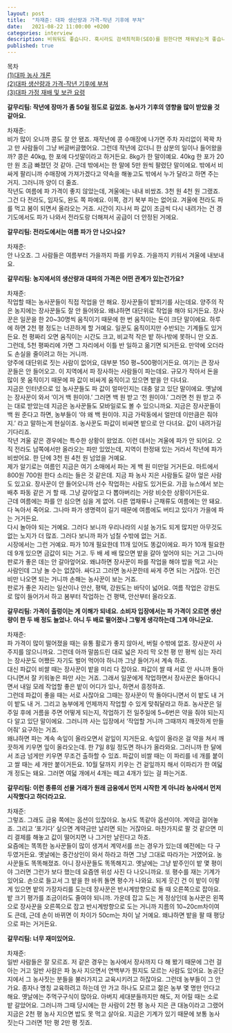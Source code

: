 ```yaml
---
layout: post
title:  "차재준: 대파 생산량과 가격-작년 기후에 부쳐"
date:   2021-08-22 11:00:00 +0200
categories: interview
description: 비워둬도 좋습니다. 혹시라도 검색최적화(SEO)를 원한다면 채워넣는게 좋습니다.
published: true
---
```

목차  
[(1)대파 농사 개론](/_posts/2021-08-22-farmingscallion1.md)  
[(2)대파 생산량과 가격-작년 기후에 부쳐](/_posts/2021-08-22-farmingscallion2.md)  
[(3)대파 가정 재배 및 보관 요령](/_posts/2021-08-22-farmingscallion3.md)   

**갈무리팀: 작년에 장마가 좀 50일 정도로 길었죠. 농사가 기후의 영향을 많이 받았을 것 같아요.**  
   
차재준:  
비가 많이 오니까 콩도 잘 안 됐죠. 재작년에 콩 수매장에 나가면 주차 자리없이 꽉꽉 차고 만 사람들이 그냥 버글버글했어요. 그런데 작년에 갔더니 한 삼분의 일이나 들어왔을까? 콩은 40kg, 한 포에 다섯말이라고 하거든요. 8kg가 한 말이예요. 40kg 한 포가 20만 원 조금 빠졌던 것 같아. 근데 밖에서는 한 말에 5만 원씩 팔렸단 말이에요. 밖에서 비싸게 팔리니까 수매장에 가져가겠다고 약속을 해놓고도 밖에서 누가 달라고 하면 주는 거지. 그러니까 양이 더 줄죠.  
작년도 여름에 파 가격이 좋지 않았는데, 겨울에는 내내 비쌌죠. 3천 원 4천 원 그랬죠. 그건 다 전라도, 임자도, 완도 쪽 파예요. 이쪽, 경기 북부 파는 없어요. 겨울에 전라도 파를 먹고 봄이 되면서 올라오는 거죠. 시간이 지나서 파 값이 조금씩 다시 내려가는 건 경기도에서도 파가 나와서 전라도랑 더해져서 공급이 더 안정된 거에요.  
   
**갈무리팀: 전라도에서는 여름 파가 안 나오나요?**
   
차재준:  
안 나오죠. 그 사람들은 여름부터 가을까지 파를 키우죠. 가을까지 키워서 겨울에 내보내요.  
  

**갈무리팀: 농지에서의 생산량과 대파의 가격은 어떤 관계가 있는건가요?**  

차재준:  
작업할 때는 농사꾼들이 직접 작업을 안 해요. 장사꾼들이 밭뙤기를 사는데요. 양주의 작은 농지에는 장사꾼들도 잘 안 들어와요. 왜냐하면 대단위로 작업을 해야 되거든요. 장사꾼은 일꾼을 한 20~30명씩 움직이기 때문에 한 번 움직이는 돈이 크단 말이에요. 하루에 하면 2천 평 정도는 너끈하게 할 거예요. 일꾼도 움직이지만 수반되는 기계들도 있거든요. 천 평짜리 오면 움직이는 시간도 크고, 비교적 작은 밭 하나밖에 못하니 안 오죠. 그런데, 5천 평짜리에 가면 그 자리에서 이틀 반 일하고 옮기면 되거든요. 만약에 오더라도 손실을 줄이려고 하는 거니까.  
양주에 대단위로 짓는 사람이 없어요, 대부분 150 평~500평이거든요. 여기는 큰 장사꾼들은 안 들어오고. 이 지역에서 파 장사하는 사람들이 파는데요. 규모가 작아서 돈을 많이 못 움직이기 때문에 파 값이 비싸게 움직이고 있으면 밭을 안 다녀요.  
지금은 인터넷으로 있 농사꾼들도 파 값이 얼마인지는 대충 알고 있단 말이에요. 옛날에는 장사꾼이 와서 ‘이거 백 원이야.’ 그러면 백 원 받고 ‘천 원이야.’ 그러면 천 원 받고 주는 대로 받았는데 지금은 농사꾼들도 모바일로도 볼 수 있으니까요. 지금은 장사꾼들이 백 원 준다고 하면, 농부들이 ‘야 왜 백 원이야. 지금 가락동에서 얼만데 이만큼은 줘야지.’ 라고 말하는게 현실이죠. 농사꾼도 파값이 비싸면 밭으로 안 다녀요. 값이 내려가길 기다리죠.  
작년 겨울 같은 경우에는 특수한 상황이 왔었죠. 이런 데서는 겨울에 파가 안 되어요. 오직 전라도 남쪽에서만 올라오는 파만 있었는데, 지역이 한정돼 있는 거라서 작년에 파가 비쌌어요. 한 단에 3천 원 4천 원 넘었을 거예요.  
제가 알기로는 여름인 지금은 여기 소매에서 파는 게 백 원 미만일 거거든요. 마트에서 800원 700원 한다 소리는 들은 것 같은데. 지금 파 농사 지은 사람들도 갈아 엎은 사람도 있고요. 장사꾼이 안 들어오니까 선수 작업하는 사람도 있거든요. 가끔 뉴스에서 보는 배추 파동 같은 거 할 때. 그냥 갈아엎고 다 뽑아버리는 거랑 비슷한 상황이거든요.  
근데 여름에는 파를 안 심으면 심을 게 없어. 다른 엽채류나 근채류도 여름에는 안 돼요. 다 녹아서 죽어요. 그나마 파가 생명력이 길기 때문에 여름에도 버티고 있다가 가을에 파는 거거든요.  
다시 놀아야 되는 거예요. 그러다 보니까 우리나라의 시설 농가도 되게 많지만 아무것도 없는 노지가 더 많죠. 그러다 보니까 파가 넘칠 수밖에 없는 거죠.  
시장에서는 그런 거예요. 파가 10개 필요한데 11개 있어도 똥값이에요. 파가 10개 필요한데 9개 있으면 금값이 되는 거고. 두 배 세 배 많으면 밭을 갈아 엎어야 되는 거고 그나마 판로가 좋은 데는 안 갈아엎어요.   왜냐하면 장사꾼이 파를 작업을 해야 밥을 먹고 사는 사람인데 그냥 놀 수는 없잖아. 싸다고 그러면 농사꾼한테 싸게 주면 되는 거잖아. 인건비만 나오면 되는 거니까 손해는 농사꾼이 보는 거죠.  
판로가 좋은 자리는 일산이나 안산, 평택, 강원도는 바닥이 넓어요. 여름 작업은 강원도로 많이 들어가서 하고 봄부터 작업하는 건 평택, 안산부터 올라오죠.  
   
**갈무리팀: 가격이 출렁이는 게 이해가 되네요. 소비자 입장에서는 파 가격이 오르면 생산량이 한 두 배 정도 늘었나. 아니 두 배로 떨어졌나 그렇게 생각하는데 그게 아니군요.**  
   
차재준:  
파 가격이 많이 떨어졌을 때는 유통 활로가 좋지 않아서, 버릴 수밖에 없죠. 장사꾼이 사주지를 않으니까요. 그런데 아까 말씀드린 대로 넓은 자리 막 오천 평 만 평씩 심는 자리는 장사꾼도 어쨌든 자기도 벌어 먹어야 하니까 그냥 들어가서 계속 하죠.  
대신 파값이 비쌀 때는 장사꾼이 밭을 미리 다 잡아요. 파값이 쌀 때 서로 안 사니까 돌아다니면서 잘 키워놓은 파만 사는 거죠. 그래서 일꾼에게 작업하면서 장사꾼은 돌아다니면서 내일 모레 작업할 좋은 밭이 어디가 있나, 하면서 흥정하죠.  
그런데 파값이 좋을 때는 서로 사잖아요 그때는 장사꾼이 막 돌아다니면서 이 밭도 내 거 이 밭도 내 거. 그리고 농부에게 언제까지 작업할 수 있게 맞춰달라고 하죠. 농사꾼은 일주일 후에 거름을 주면 어떻게 되는지, 작업하기 전 일주일에 5~6번은 약을 줘야 되는지 다 알고 있단 말이에요. 그러니까 사는 입장에서 ‘작업할 거니까 그때까지 깨끗하게 만들어줘’ 요구하는 거죠.  
왜냐하면 파는 계속 속잎이 올라오면서 겉잎이 지거든요. 속잎이 올라온 걸 약을 쳐서 깨끗하게 키우면 잎이 올라오는데. 한 7일 8일 정도면 하나가 올라와요. 그러니까 한 달에서 조금 넘게만 키우면 무조건 출하할 수 있죠. 파값이 비쌀 때는 이 파리를 네 개를 붙이고 쌀 때는 세 개만 붙이거든요. 10월 달까지 키우는 건 겉잎까지 해서 이파리가 한 여덟 개 정도는 돼요. 그러면 여덟 개에서 4개는 떼고 4개가 있는 걸 파는거죠.  
   
**갈무리팀: 이런 종류의 선물 거래가 원래 금융에서 먼저 시작한 게 아니라 농사에서 먼저 시작했다고 하더라고요.**  
   
차재준:  
그렇죠. 그래도 금융 쪽에는 옵션이 있잖아요. 농사도 똑같아 옵션이야. 계약금 걸어놓죠. 그리고 ‘포기다’ 싶으면 계약금만 날리면 되는 거잖아요. 마찬가지로 팔 것 같으면 미리 결제를 해놓고 값이 떨어지면 나 그거만 날린다고 하죠.  
요즘에는 똑똑한 농사꾼들이 많이 생겨서 계약서를 쓰는 경우가 있는데 예전에는 다 구두였거든요. 옛날에는 중간상인이 와서 하라고 하면 그냥 그대로 따라가는 거였어요. 농사꾼들도 똑똑해졌죠. 아니 장사꾼들도 똑똑해지고. 옛날에는 그냥 밭주인이 밭 몇 평이야 그러면 그런가 보다 했는데 요즘엔 위성 사진 다 나오니까요. 또 평수를 재는 기계가 있어요. 손으로 들고서 그 밭을 한 바퀴 돌면 평수가 나와요. 되게 웃긴 건 이 밭이 이렇게 있으면 밭의 가장자리를 도는데 장사꾼은 반시계방향으로 돌 때 오른쪽으로 잡아요.  
밭 크기 평가를 조금이라도 줄여야 되니까. 가운데 잡고 도는 게 정상인데 농사꾼은 왼쪽으로 장사꾼을 오른쪽으로 잡고 반시계방향으로 도는 거니까 지름의 10~20cm차이여도 큰데, 근데 손이 바뀌면 이 차이가 50cm는 차이 날 거예요. 왜냐하면 밭을 팔 때 평당으로 파는 거거든요.  
   
**갈무리팀: 너무 재미있어요.**  
   
차재준:  
일반 사람들은 잘 모르죠. 저 같은 경우는 농사에서 장사까지 다 해 봤기 때문에 그런 걸 아는 거고 일반 사람은 파 농사 지으면서 연백부가 뭔지도 모르는 사람도 있어요. 농공단지에서 그 농사짓는 분들을 불러가지고 교육시키려고 하잖아요. 그런데 농부들이 그 안 가요. 종자나 명칭 교육하려고 하는데 안 가고 하나도 모르고 젊은 농부 몇 명만 안다고 해요. 옛날에는 주먹구구식이 많아요. 아버지 세대분들까지만 해도, 저 어릴 때는 소로 밭 갈았어요. 그러니까 그때 당시에는 한 사람이 2천 평 농사 지은 큰 대농이라고 그랬어 지금은 2천 평 농사 지으면 밥도 못 먹고 살아요. 지금은 기계가 있기 때문에 보통 농사 짓는다 그러면 1만 평 2만 평 짓죠.  
